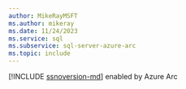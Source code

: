 ```yaml
---
author: MikeRayMSFT
ms.author: mikeray
ms.date: 11/24/2023
ms.service: sql
ms.subservice: sql-server-azure-arc
ms.topic: include
---
```


[!INCLUDE [ssnoversion-md](ssnoversion-md.md)] enabled by Azure Arc